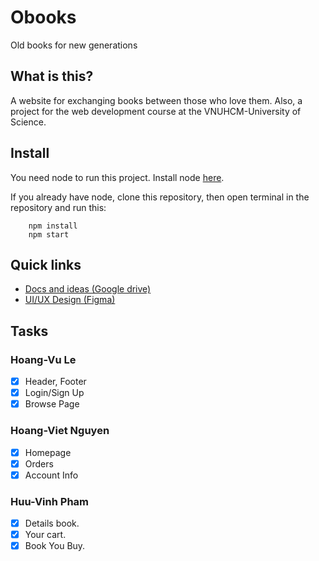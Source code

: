 # Obooks

Old books for new generations

## What is this?

A website for exchanging books between those who love them. Also, a project for the web development course at the VNUHCM-University of Science.

## Install

You need node to run this project. Install node [here](https://nodejs.org/en/download/).

If you already have node, clone this repository, then open terminal in the repository and run this:

```
    npm install
    npm start
```

## Quick links

-   [Docs and ideas (Google drive)](https://drive.google.com/drive/u/1/folders/1qNk034u6YUHCkENeit7SQz4PYsQLEzVh)
-   [UI/UX Design (Figma)](https://www.figma.com/file/r9ai23X9kD8wG5mQK01Bpp/Obuks?node-id=0%3A1)

## Tasks

### Hoang-Vu Le

-   [x] Header, Footer
-   [x] Login/Sign Up
-   [x] Browse Page

### Hoang-Viet Nguyen

-   [x] Homepage
-   [x] Orders
-   [x] Account Info

### Huu-Vinh Pham

-   [x] Details book.
-   [x] Your cart.
-   [x] Book You Buy.
